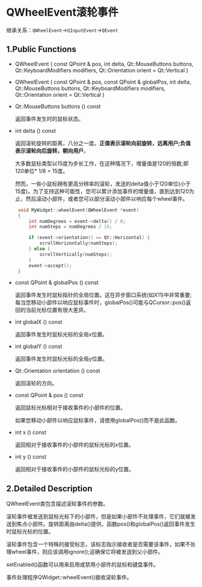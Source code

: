 # QWheelEvent滚轮事件

继承关系：`QWheelEvent`->`QInputEvent`->`QEvent`

## 1.Public Functions

- QWheelEvent ( const QPoint & pos, int delta, Qt::MouseButtons buttons, Qt::KeyboardModifiers modifiers, Qt::Orientation orient = Qt::Vertical )

- QWheelEvent ( const QPoint & pos, const QPoint & globalPos, int delta, Qt::MouseButtons buttons, Qt::KeyboardModifiers modifiers, Qt::Orientation orient = Qt::Vertical )

- Qt::MouseButtons	buttons () const

  返回事件发生时的鼠标状态。

- int	delta () const

  返回滚轮旋转的距离，八分之一度。**正值表示滚轮向前旋转，远离用户;负值表示滚轮向后旋转，朝向用户**。

  大多数鼠标类型以15度为步长工作，在这种情况下，增量值是120的倍数;即120单位* 1/8 = 15度。

  然而，一些小鼠标拥有更高分辨率的滚轮，发送的delta值小于120单位(小于15度)。为了支持这种可能性，您可以累计添加事件的增量值，直到达到120为止，然后滚动小部件，或者您可以部分滚动小部件以响应每个wheel事件。

  ```c++
   void MyWidget::wheelEvent(QWheelEvent *event)
   {
       int numDegrees = event->delta() / 8;
       int numSteps = numDegrees / 15;
  
       if (event->orientation() == Qt::Horizontal) {
           scrollHorizontally(numSteps);
       } else {
           scrollVertically(numSteps);
       }
       event->accept();
   }
  ```

- const QPoint &	globalPos () const

  返回事件发生时鼠标指针的全局位置。这在异步窗口系统(如X11)中非常重要;每当您移动小部件以响应鼠标事件时，globalPos()可能与QCursor::pos()返回的当前光标位置有很大差异。

- int	globalX () const

  返回事件发生时鼠标光标的全局x位置。

- int	globalY () const

  返回事件发生时鼠标光标的全局y位置。

- Qt::Orientation	orientation () const

  返回滚轮的方向。

- const QPoint &	pos () const

  返回鼠标光标相对于接收事件的小部件的位置。

  如果您移动小部件以响应鼠标事件，请使用globalPos()而不是此函数。

- int	x () const

  返回相对于接收事件的小部件的鼠标光标的x位置。

- int	y () const

  返回相对于接收事件的小部件的鼠标光标的y位置。

## 2.Detailed Description

QWheelEvent类包含描述滚轮事件的参数。

滚轮事件被发送到鼠标光标下的小部件，但是如果小部件不处理事件，它们就被发送到焦点小部件。旋转距离由delta()提供。函数pos()和globalPos()返回事件发生时鼠标光标的位置。

滚轮事件包含一个特殊的接受标志，该标志指示接收者是否需要该事件。如果不处理wheel事件，则应该调用ignore();这确保它将被发送到父小部件。

setEnabled()函数可以用来启用或禁用小部件的鼠标和键盘事件。

事件处理程序QWidget::wheelEvent()接收滚轮事件。